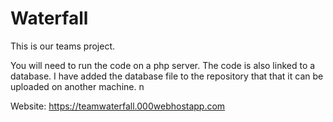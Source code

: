 # Waterfall
This is our teams project. 


You will need to run the code on a php server. The code is also linked to a database. I have added the database 
file to the repository that that it can be uploaded on another machine. n

Website: https://teamwaterfall.000webhostapp.com
